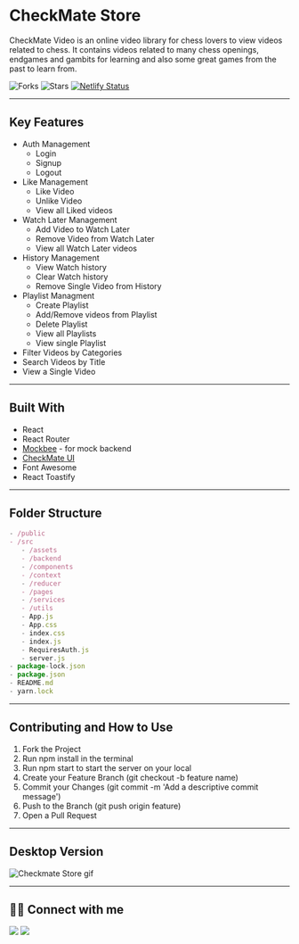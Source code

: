 # CheckMate Store

CheckMate Video is an online video library for chess lovers to view videos related to chess. It contains videos related to many chess openings, endgames and gambits for learning and also some great games from the past to learn from.

![Forks](https://img.shields.io/github/forks/AtulPant2704/checkmate-store)
![Stars](https://img.shields.io/github/stars/AtulPant2704/checkmate-store)
[![Netlify Status](https://api.netlify.com/api/v1/badges/4e609252-5780-4434-97a1-dfa72abb19eb/deploy-status)](https://app.netlify.com/sites/checkmate-store/deploys)

---

## Key Features

- Auth Management
  - Login
  - Signup
  - Logout
- Like Management
  - Like Video
  - Unlike Video
  - View all Liked videos
- Watch Later Management
  - Add Video to Watch Later
  - Remove Video from Watch Later
  - View all Watch Later videos
- History Management
  - View Watch history
  - Clear Watch history
  - Remove Single Video from History
- Playlist Managment
  - Create Playlist
  - Add/Remove videos from Playlist
  - Delete Playlist
  - View all Playlists
  - View single Playlist
- Filter Videos by Categories
- Search Videos by Title
- View a Single Video

---

## Built With

- React
- React Router
- [Mockbee](https://mockbee.netlify.app/) - for mock backend
- [CheckMate UI](https://checkmate-ui.netlify.app/)
- Font Awesome
- React Toastify

---

## Folder Structure

```jsx
- /public
- /src
   - /assets
   - /backend
   - /components
   - /context
   - /reducer
   - /pages
   - /services
   - /utils
   - App.js
   - App.css
   - index.css
   - index.js
   - RequiresAuth.js
   - server.js
- package-lock.json
- package.json
- README.md
- yarn.lock
```

---

## Contributing and How to Use

1. Fork the Project
2. Run npm install in the terminal
3. Run npm start to start the server on your local
4. Create your Feature Branch (git checkout -b feature name)
5. Commit your Changes (git commit -m 'Add a descriptive commit message')
6. Push to the Branch (git push origin feature)
7. Open a Pull Request

---

## Desktop Version

![Checkmate Store gif](./assets/checkmateStore.gif)

---

## 👨‍💻 Connect with me

<a href="https://twitter.com/AtulPant2704"><img src="https://img.shields.io/badge/Twitter-1DA1F2?style=for-the-badge&logo=twitter&logoColor=white"/></a>
<a href="https://www.linkedin.com/in/atulpant2704"><img src="https://img.shields.io/badge/LinkedIn-0077B5?style=for-the-badge&logo=linkedin&logoColor=white"/></a>
